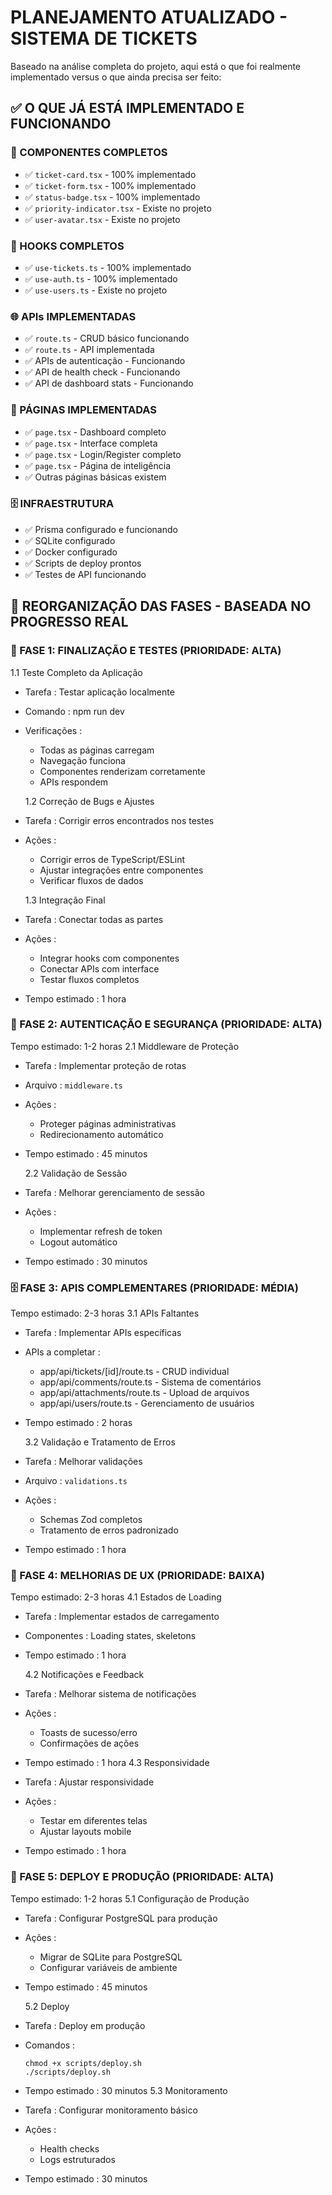 # PLANEJAMENTO ATUALIZADO - SISTEMA DE TICKETS

Baseado na análise completa do projeto, aqui está o que foi realmente implementado versus o que ainda precisa ser feito:

## ✅ O QUE JÁ ESTÁ IMPLEMENTADO E FUNCIONANDO

### 🎯 COMPONENTES COMPLETOS

- ✅ `ticket-card.tsx` - 100% implementado
- ✅ `ticket-form.tsx` - 100% implementado
- ✅ `status-badge.tsx` - 100% implementado
- ✅ `priority-indicator.tsx` - Existe no projeto
- ✅ `user-avatar.tsx` - Existe no projeto

### 🔗 HOOKS COMPLETOS

- ✅ `use-tickets.ts` - 100% implementado
- ✅ `use-auth.ts` - 100% implementado
- ✅ `use-users.ts` - Existe no projeto

### 🌐 APIs IMPLEMENTADAS

- ✅ `route.ts` - CRUD básico funcionando
- ✅ `route.ts` - API implementada
- ✅ APIs de autenticação - Funcionando
- ✅ API de health check - Funcionando
- ✅ API de dashboard stats - Funcionando

### 📱 PÁGINAS IMPLEMENTADAS

- ✅ `page.tsx` - Dashboard completo
- ✅ `page.tsx` - Interface completa
- ✅ `page.tsx` - Login/Register completo
- ✅ `page.tsx` - Página de inteligência
- ✅ Outras páginas básicas existem

### 🗄️ INFRAESTRUTURA

- ✅ Prisma configurado e funcionando
- ✅ SQLite configurado
- ✅ Docker configurado
- ✅ Scripts de deploy prontos
- ✅ Testes de API funcionando

## 🔄 REORGANIZAÇÃO DAS FASES - BASEADA NO PROGRESSO REAL

### 🚀 FASE 1: FINALIZAÇÃO E TESTES (PRIORIDADE: ALTA)

1.1 Teste Completo da Aplicação

- Tarefa : Testar aplicação localmente
- Comando : npm run dev
- Verificações :
  - Todas as páginas carregam
  - Navegação funciona
  - Componentes renderizam corretamente
  - APIs respondem

  1.2 Correção de Bugs e Ajustes

- Tarefa : Corrigir erros encontrados nos testes
- Ações :
  - Corrigir erros de TypeScript/ESLint
  - Ajustar integrações entre componentes
  - Verificar fluxos de dados

  1.3 Integração Final

- Tarefa : Conectar todas as partes
- Ações :
  - Integrar hooks com componentes
  - Conectar APIs com interface
  - Testar fluxos completos
- Tempo estimado : 1 hora

### 🔐 FASE 2: AUTENTICAÇÃO E SEGURANÇA (PRIORIDADE: ALTA)

Tempo estimado: 1-2 horas
2.1 Middleware de Proteção

- Tarefa : Implementar proteção de rotas
- Arquivo : `middleware.ts`
- Ações :
  - Proteger páginas administrativas
  - Redirecionamento automático
- Tempo estimado : 45 minutos

  2.2 Validação de Sessão

- Tarefa : Melhorar gerenciamento de sessão
- Ações :
  - Implementar refresh de token
  - Logout automático
- Tempo estimado : 30 minutos

### 🗄️ FASE 3: APIS COMPLEMENTARES (PRIORIDADE: MÉDIA)

Tempo estimado: 2-3 horas
3.1 APIs Faltantes

- Tarefa : Implementar APIs específicas
- APIs a completar :
  - app/api/tickets/[id]/route.ts - CRUD individual
  - app/api/comments/route.ts - Sistema de comentários
  - app/api/attachments/route.ts - Upload de arquivos
  - app/api/users/route.ts - Gerenciamento de usuários
- Tempo estimado : 2 horas

  3.2 Validação e Tratamento de Erros

- Tarefa : Melhorar validações
- Arquivo : `validations.ts`
- Ações :
  - Schemas Zod completos
  - Tratamento de erros padronizado
- Tempo estimado : 1 hora

### 🎨 FASE 4: MELHORIAS DE UX (PRIORIDADE: BAIXA)

Tempo estimado: 2-3 horas
4.1 Estados de Loading

- Tarefa : Implementar estados de carregamento
- Componentes : Loading states, skeletons
- Tempo estimado : 1 hora

  4.2 Notificações e Feedback

- Tarefa : Melhorar sistema de notificações
- Ações :
  - Toasts de sucesso/erro
  - Confirmações de ações
- Tempo estimado : 1 hora 4.3 Responsividade
- Tarefa : Ajustar responsividade
- Ações :
  - Testar em diferentes telas
  - Ajustar layouts mobile
- Tempo estimado : 1 hora

### 🐳 FASE 5: DEPLOY E PRODUÇÃO (PRIORIDADE: ALTA)

Tempo estimado: 1-2 horas
5.1 Configuração de Produção

- Tarefa : Configurar PostgreSQL para produção
- Ações :
  - Migrar de SQLite para PostgreSQL
  - Configurar variáveis de ambiente
- Tempo estimado : 45 minutos

  5.2 Deploy

- Tarefa : Deploy em produção
- Comandos :
  ```
  chmod +x scripts/deploy.sh
  ./scripts/deploy.sh
  ```
- Tempo estimado : 30 minutos 5.3 Monitoramento
- Tarefa : Configurar monitoramento básico
- Ações :
  - Health checks
  - Logs estruturados
- Tempo estimado : 30 minutos

